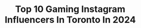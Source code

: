 ---
title: Top 10 Gaming Instagram Influencers In Toronto In 2024
description: >-
  Find top gaming Instagram influencers in Toronto in 2024. Most popular hashtags: #gaming #gamingsetup #homeoffice #toronto.
platform: Instagram
hits: 7
text_top: See the top-rated Instagram profiles on inBeat.
text_bottom: Our search engine aggregates 7 Instagram influencers like this in Toronto, Canada for you to connect with.
profiles:
  - username: "chanel.tech"
    fullname: >-
      Chanel Tech
    bio: >-
      💻 Tech, Gaming & Lifestyle 🇨🇦 Toronto, Canada 🏎️ @thenorthlanes 👇🏽 Links to cool stuff
    location: "Canada"
    followers: 20842
    engagement: 247
    commentsToLikes: 0.328650
    id: clleov48rtskk0j082e7wy1jv
    verified: false
    hashtags: "#logitech, #deskaccessories, #desksetup, #setupwars"
  - username: "ohkairyn"
    fullname: >-
      Kai Potts
    bio: >-
      writer ✍️ actor 👩🏼‍🎤 two spirit shapeshifter 🦚 business: tara@thunderhaus.ca
    location: "Canada"
    followers: 103714
    engagement: 393
    commentsToLikes: 0.030950
    id: ckzyskvd34gvu0i23uk54i2qd
    verified: false
    hashtags: "#nyfw, #indigenous, #fashion, #letsgetsexfluent"
  - username: "astronuggie"
    fullname: >-
      Christina 🎀 astronuggie
    bio: >-
      🍄 • cozy + clean desk setup • gaming • tech ✉️ • astronugonline@gmail.com 🇨🇦 • toronto, canada
    location: "Canada"
    followers: 61665
    engagement: 152
    commentsToLikes: 0.024076
    id: clnryd9ocelll0j08a0zhs7rf
    verified: false
    hashtags: "#deskspace, #cozyhome, #rgblighting, #cozysetup"
  - username: "torontoarrows"
    fullname: >-
      Toronto Arrows
    bio: >-
      The official IG of the Toronto Arrows Rugby Football Club, Canada’s first professional rugby union team. The Arrows compete in @usmlr. #ArrowsUp
    location: "Canada"
    followers: 18142
    engagement: 189
    commentsToLikes: 0.017426
    id: ck6tzm67saiul0j71qxql5oc7
    verified: false
    hashtags: "#rugby, #majorleaguerugby, #mlr2021, #rugbyvideo"
  - username: "feedmyphone"
    fullname: >-
      PATRICK | Toronto
    bio: >-
      📧 feedmyphoneToronto@gmail.com 💡 Media | Marketing Consultant 🤳 OG Content Creator Places to eat, things to do & sights to see #FeedMyPhone
    location: "Canada"
    followers: 47995
    engagement: 7
    commentsToLikes: 0.019895
    id: cktkvg5zcchxp0j232che414q
    verified: false
    hashtags: "#comfortfood, #yyz, #narcitycanada, #tastethisnext"
  - username: "yandjii"
    fullname: >-
      YANDJI💋 (yan-gee)
    bio: >-
      ‘WAVY’ out on ALL platforms 💎 Your favourite trouble maker 😈 If not me, then who? Click below!
    location: "Canada"
    followers: 12450
    engagement: 1608
    commentsToLikes: 0.069798
    id: ckap5p95ocl1t0i78oxtkk7dh
    verified: false
    hashtags: "#music, #explorepage, #blackwoman, #exploremore"
  - username: "amanda_cosco"
    fullname: >-
      STARTUP MARKETING ADVISOR
    bio: >-
      • I help startups with branding, messaging & marketing so they can operate from a place of clarity & purpose 🚀🙏🏼⁣ • Founder @electric_runway ⚡️🧵
    location: "Canada"
    followers: 9295
    engagement: 89
    commentsToLikes: 0.081283
    id: ck55nc4o45w6q0i11top8bbj5
    verified: false
    hashtags: "#marketing, #startup, #tiktok, #augmentedreality"
  - username: "chanel.tech"
    fullname: >-
      Chanel Tech
    bio: >-
      💻 Tech, Gaming & Lifestyle 🇨🇦 Toronto, Canada 🏎️ @thenorthlanes 👇🏽 Links to cool stuff
    location: "Canada"
    followers: 20842
    engagement: 247
    commentsToLikes: 0.328650
    id: clleov48rtskk0j082e7wy1jv
    verified: false
    hashtags: "#logitech, #deskaccessories, #desksetup, #setupwars"
  - username: "seejayare"
    fullname: >-
      SeeJayAre
    bio: >-
      🕹️ Gaming Enthusiast ➕➖➖🅱️🅰️ 🎵 Record Collector 🧑‍🧒‍🧒 Rad Dad 🎮 LINKS👇
    location: "Canada"
    followers: 26432
    engagement: 169
    commentsToLikes: 0.057411
    id: ck8syd4wekher0j78hnnst6z5
    verified: false
    hashtags: "#giftedproduct, #retrogamingcommunity, #classicgamer, #retrocollectivena"
  - username: "astronuggie"
    fullname: >-
      Christina 🎀 astronuggie
    bio: >-
      🍄 • cozy + clean desk setup • gaming • tech ✉️ • astronugonline@gmail.com 🇨🇦 • toronto, canada
    location: "Canada"
    followers: 61665
    engagement: 152
    commentsToLikes: 0.024076
    id: clnryd9ocelll0j08a0zhs7rf
    verified: false
    hashtags: "#deskspace, #cozyhome, #rgblighting, #cozysetup"
---